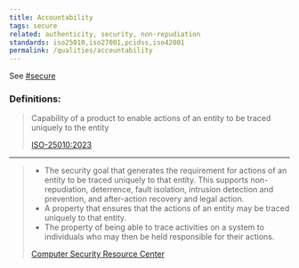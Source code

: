 ```yaml
---
title: Accountability
tags: secure
related: authenticity, security, non-repudiation
standards: iso25010,iso27001,pcidss,iso42001
permalink: /qualities/accountability
---
```


See [#secure](/tag-secure)

### Definitions:


>Capability of a product to enable actions of an entity to be traced uniquely to the entity
>
>[ISO-25010:2023](/references/#iso-25010-2023)

<hr class="with-no-margin"/>

>* The security goal that generates the requirement for actions of an entity to be traced uniquely to that entity. This supports non-repudiation, deterrence, fault isolation, intrusion detection and prevention, and after-action recovery and legal action.
>* A property that ensures that the actions of an entity may be traced uniquely to that entity.
>* The property of being able to trace activities on a system to individuals who may then be held responsible for their actions.
>
>[Computer Security Resource Center](https://csrc.nist.gov/glossary/term/accountability)
